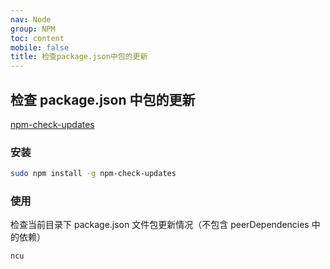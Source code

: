 ```yaml
---
nav: Node
group: NPM
toc: content
mobile: false
title: 检查package.json中包的更新
---
```


## 检查 package.json 中包的更新

<a href="https://www.npmjs.com/package/npm-check-updates" target="_blank">npm-check-updates</a>

### 安装

```bash
sudo npm install -g npm-check-updates
```

### 使用

检查当前目录下 package.json 文件包更新情况（不包含 peerDependencies 中的依赖）<br/>

```bash
ncu
```
